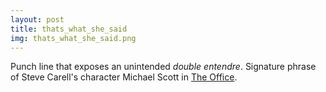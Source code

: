 ```yaml
---
layout: post
title: thats_what_she_said
img: thats_what_she_said.png
---
```

Punch line that exposes an unintended _double entendre_. Signature phrase of Steve Carell's character Michael Scott in [The Office](https://en.wikipedia.org/wiki/The_Office). 
